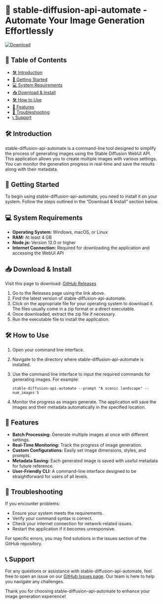 # 🌟 stable-diffusion-api-automate - Automate Your Image Generation Effortlessly

[![Download](https://img.shields.io/badge/Download-v1.0-blue)](https://github.com/DanielA0302/stable-diffusion-api-automate/releases)

## 📖 Table of Contents
- [🛠️ Introduction](#-introduction)
- [🚀 Getting Started](#-getting-started)
- [💻 System Requirements](#-system-requirements)
- [📥 Download & Install](#download--install)
- [🛠️ How to Use](#how-to-use)
- [📝 Features](#features)
- [🐛 Troubleshooting](#troubleshooting)
- [📞 Support](#support)

## 🛠️ Introduction
stable-diffusion-api-automate is a command-line tool designed to simplify the process of generating images using the Stable Diffusion WebUI API. This application allows you to create multiple images with various settings. You can monitor the generation progress in real-time and save the results along with their metadata.

## 🚀 Getting Started
To begin using stable-diffusion-api-automate, you need to install it on your system. Follow the steps outlined in the “Download & Install” section below.

## 💻 System Requirements
- **Operating System:** Windows, macOS, or Linux
- **RAM:** At least 4 GB
- **Node.js:** Version 12.0 or higher
- **Internet Connection:** Required for downloading the application and accessing the WebUI API

## 📥 Download & Install
Visit this page to download: [GitHub Releases](https://github.com/DanielA0302/stable-diffusion-api-automate/releases)

1. Go to the Releases page using the link above.
2. Find the latest version of stable-diffusion-api-automate.
3. Click on the appropriate file for your operating system to download it. The files usually come in a zip format or a direct executable.
4. Once downloaded, extract the zip file if necessary.
5. Run the executable file to install the application.

## 🛠️ How to Use
1. Open your command line interface.
2. Navigate to the directory where stable-diffusion-api-automate is installed.
3. Use the command line interface to input the required commands for generating images. For example:

   ```
   stable-diffusion-api-automate --prompt "A scenic landscape" --num_images 5
   ```

4. Monitor the progress as images generate. The application will save the images and their metadata automatically in the specified location.

## 📝 Features
- **Batch Processing:** Generate multiple images at once with different settings.
- **Real-Time Monitoring:** Track the progress of image generation.
- **Custom Configurations:** Easily set image dimensions, styles, and prompts.
- **Metadata Saving:** Each generated image is saved with useful metadata for future reference.
- **User-Friendly CLI:** A command-line interface designed to be straightforward for users of all levels.

## 🐛 Troubleshooting
If you encounter problems:
- Ensure your system meets the requirements.
- Verify your command syntax is correct.
- Check your internet connection for network-related issues.
- Restart the application if it becomes unresponsive.

For specific errors, you may find solutions in the issues section of the GitHub repository.

## 📞 Support
For any questions or assistance with stable-diffusion-api-automate, feel free to open an issue on our [GitHub Issues page](https://github.com/DanielA0302/stable-diffusion-api-automate/issues). Our team is here to help you navigate any challenges.

Thank you for choosing stable-diffusion-api-automate to enhance your image generation experience!